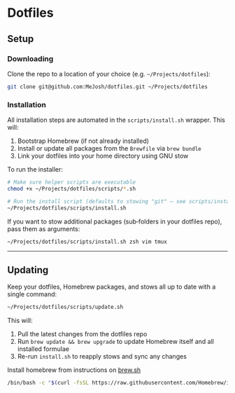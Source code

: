 # Dotfiles

## Setup

### Downloading

Clone the repo to a location of your choice (e.g. `~/Projects/dotfiles`):

```sh
git clone git@github.com:MeJosh/dotfiles.git ~/Projects/dotfiles
```

### Installation

All installation steps are automated in the `scripts/install.sh` wrapper. This will:

1. Bootstrap Homebrew (if not already installed)
2. Install or update all packages from the `Brewfile` via `brew bundle`
3. Link your dotfiles into your home directory using GNU stow

To run the installer:

```sh
# Make sure helper scripts are executable
chmod +x ~/Projects/dotfiles/scripts/*.sh

# Run the install script (defaults to stowing "git" – see scripts/install.sh for how to customize packages)
~/Projects/dotfiles/scripts/install.sh
```

If you want to stow additional packages (sub‑folders in your dotfiles repo), pass them as arguments:

```sh
~/Projects/dotfiles/scripts/install.sh zsh vim tmux
```

---

## Updating

Keep your dotfiles, Homebrew packages, and stows all up to date with a single command:

```sh
~/Projects/dotfiles/scripts/update.sh
```

This will:

1. Pull the latest changes from the dotfiles repo
2. Run `brew update && brew upgrade` to update Homebrew itself and all installed formulae
3. Re-run `install.sh` to reapply stows and sync any changes

Install homebrew from instructions on [brew.sh](https://brew.sh/)

```sh
/bin/bash -c "$(curl -fsSL https://raw.githubusercontent.com/Homebrew/install/HEAD/install.sh)"
```

